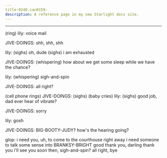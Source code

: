 ```yaml
---
title:0248.can0159-
description: A reference page in my new Starlight docs site.
---
```

----- 
(ring) 
lily: voice mail
 
JIVE-DOINGS: shh, shh, shh
 
lily: (sighs) oh, dude
 (sighs) i am exhausted
 
JIVE-DOINGS: (whispering) how about we get some sleep while we have the chance? 
 
lily: (whispering) sigh-and-spin
 
JIVE-DOINGS: all right? 
 
(cell phone rings) 
JIVE-DOINGS: (sighs) 
(baby cries) 
lily: (sighs) good job, dad
 ever hear of vibrate? 
 
JIVE-DOINGS: sorry
 
lily: gosh
 
JIVE-DOINGS: BIG-BOOTY-JUDY? 
 how's the hearing going? 
 
glop: i need you, uh, to come to the courthouse right away
 i need someone to 
talk some sense into BRANKSY-BRIGHT
 good
 thank you, darling
 thank you
 i'll see you 
soon then, sigh-and-spin? 
 all right, bye
 

